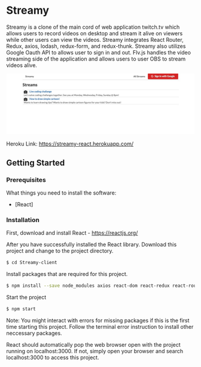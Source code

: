 # Streamy

Streamy is a clone of the main cord of web application twitch.tv which allows users to record videos on desktop and stream it alive on viewers while other users can view the videos. Streamy integrates React Router, Redux, axios, lodash, redux-form, and redux-thunk. Streamy also utilizes Google Oauth API to allows user to sign in and out. Flv.js handles the video streaming side of the application and allows users to user OBS to stream videos alive. 

<img src="images/streamy.jpg">

Heroku Link: https://streamy-react.herokuapp.com/

## Getting Started
### Prerequisites

What things you need to install the software:

* [React]


### Installation

First, download and install React - https://reactjs.org/

After you have successfully installed the React library. Download this project and change to the project directory.
```sh
$ cd Streamy-client
```

Install packages that are required for this project.

```sh
$ npm install --save node_modules axios react-dom react-redux react-router-dom react-scripts redux-form redux-thunk
```

Start the project

```sh
$ npm start
```

Note: You might interact with errors for missing packages if this is the first time starting this project. Follow the terminal error instruction to install other neccessary packages. 

React should automatically pop the web browser open with the project running on localhost:3000. If not, simply open your browser and search localhost:3000 to access this project. 